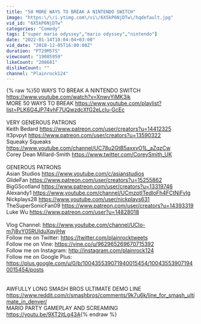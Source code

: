 ```yaml
---
title: "50 MORE WAYS TO BREAK A NINTENDO SWITCH"
image: "https:\/\/i.ytimg.com\/vi\/6X5kP6NjDTw\/hqdefault.jpg"
vid_id: "6X5kP6NjDTw"
categories: "Comedy"
tags: ["super mario odyssey","mario odyssey","nintendo"]
date: "2022-01-14T10:04:04+03:00"
vid_date: "2018-12-05T16:00:00Z"
duration: "PT29M57S"
viewcount: "19085959"
likeCount: "208681"
dislikeCount: ""
channel: "Plainrock124"
---
```

{% raw %}50 WAYS TO BREAK A NINTENDO SWITCH <a rel="nofollow" target="blank" href="https://www.youtube.com/watch?v=XnwvYiMK3ik">https://www.youtube.com/watch?v=XnwvYiMK3ik</a><br />MORE 50 WAYS TO BREAK <a rel="nofollow" target="blank" href="https://www.youtube.com/playlist?list=PLK6G4JP74vhF7UQwzdcXfG2eLclu-GcEc">https://www.youtube.com/playlist?list=PLK6G4JP74vhF7UQwzdcXfG2eLclu-GcEc</a><br /><br />VERY GENEROUS PATRONS<br />Keith Bedard <a rel="nofollow" target="blank" href="https://www.patreon.com/user/creators?u=14412325">https://www.patreon.com/user/creators?u=14412325</a><br />It3pvpyt <a rel="nofollow" target="blank" href="https://www.patreon.com/user/creators?u=13590322">https://www.patreon.com/user/creators?u=13590322</a><br />Squeaky Squeaks <a rel="nofollow" target="blank" href="https://www.youtube.com/channel/UC78u2GtB5axxvO1L_aZqzCw">https://www.youtube.com/channel/UC78u2GtB5axxvO1L_aZqzCw</a><br />Corey Dean Millard-Smith <a rel="nofollow" target="blank" href="https://www.twitter.com/CoreySmith_UK">https://www.twitter.com/CoreySmith_UK</a><br /><br />GENEROUS PATRONS<br />Asian Studios <a rel="nofollow" target="blank" href="https://www.youtube.com/c/asianstudios">https://www.youtube.com/c/asianstudios</a><br />GlideFan <a rel="nofollow" target="blank" href="https://www.patreon.com/user/creators?u=15255862">https://www.patreon.com/user/creators?u=15255862</a><br />BigGScotland <a rel="nofollow" target="blank" href="https://www.patreon.com/user/creators?u=13319746">https://www.patreon.com/user/creators?u=13319746</a><br />Alexandy1 <a rel="nofollow" target="blank" href="https://www.youtube.com/channel/UCmzptITedloFh4FCtNiFvIg">https://www.youtube.com/channel/UCmzptITedloFh4FCtNiFvIg</a><br />Nickplays28 <a rel="nofollow" target="blank" href="https://www.youtube.com/user/nickplays631">https://www.youtube.com/user/nickplays631</a><br />TheSuperSonicFan09 <a rel="nofollow" target="blank" href="https://www.patreon.com/user/creators?u=14393319">https://www.patreon.com/user/creators?u=14393319</a><br />Luke Wu <a rel="nofollow" target="blank" href="https://www.patreon.com/user?u=14828018">https://www.patreon.com/user?u=14828018</a><br /><br />Vlog Channel: <a rel="nofollow" target="blank" href="https://www.youtube.com/channel/UClo-m7j8vY05RUIduXqyjHw">https://www.youtube.com/channel/UClo-m7j8vY05RUIduXqyjHw</a><br />Follow me on Twitter: <a rel="nofollow" target="blank" href="https://twitter.com/plainrocktweets">https://twitter.com/plainrocktweets</a><br />Follow me on Vine: <a rel="nofollow" target="blank" href="https://vine.co/u/962965269670715392">https://vine.co/u/962965269670715392</a><br />Follow me on Instagram: <a rel="nofollow" target="blank" href="http://instagram.com/plainrock124">http://instagram.com/plainrock124</a><br />Follow me on Google Plus: <a rel="nofollow" target="blank" href="https://plus.google.com/u/0/b/100435539071940015454/100435539071940015454/posts">https://plus.google.com/u/0/b/100435539071940015454/100435539071940015454/posts</a><br /><br /><br />AWFULLY LONG SMASH BROS ULTIMATE DEMO LINE <a rel="nofollow" target="blank" href="https://www.reddit.com/r/smashbros/comments/9k7u6k/line_for_smash_ultimate_in_denver/">https://www.reddit.com/r/smashbros/comments/9k7u6k/line_for_smash_ultimate_in_denver/</a><br />MARIO PARTY GAMEPLAY AND SCREAMING <a rel="nofollow" target="blank" href="https://youtu.be/9XT2jtLg43A">https://youtu.be/9XT2jtLg43A</a>{% endraw %}
